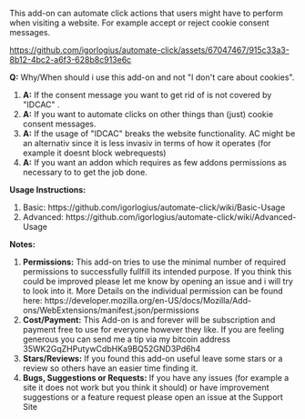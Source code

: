 This add-on can automate click actions that users might have to perform when visiting a website. For example accept or reject cookie consent messages.



https://github.com/igorlogius/automate-click/assets/67047467/915c33a3-8b12-4bc2-a6f3-628b8c913e6c


<b>Q:</b> Why/When should i use this add-on and not "I don't care about cookies".
<ol>
<li>
<b>A:</b> If the consent message you want to get rid of is not covered by "IDCAC" .  
</li>
<li>
<b>A:</b> If you want to automate clicks on other things than (just) cookie consent messages. 
</li>
<li>
<b>A:</b> If the usage of "IDCAC" breaks the website functionality. AC might be an alternativ since it is  less invasiv in terms of how it operates  (for example it doesnt  block webrequests) 
</li>
<li>
<b>A:</b> If you want an addon which requires as few addons permissions as necessary to to get the job done. 
</li>
</ol>

<b>Usage Instructions: </b>
<ol>
    <li>Basic: https://github.com/igorlogius/automate-click/wiki/Basic-Usage</li>
     <li>Advanced: https://github.com/igorlogius/automate-click/wiki/Advanced-Usage</li>
</ol>

<b>Notes:</b>
<ol>
    <li><b>Permissions:</b>
        This add-on tries to use the minimal number of required permissions to successfully fullfill its intended purpose.
        If you think this could be improved please let me know by opening an issue and i will try to look into it.
        More Details on the individual permission can be found here: https://developer.mozilla.org/en-US/docs/Mozilla/Add-ons/WebExtensions/manifest.json/permissions
    </li>
    <li><b>Cost/Payment:</b>
        This Add-on is and forever will be subscription and payment free to use for everyone however they like.
        If you are feeling generous you can send me a tip via my bitcoin address 35WK2GqZHPutywCdbHKa9BQ52GND3Pd6h4
    </li>
    <li><b>Stars/Reviews:</b>
        If you found this add-on useful leave some stars or a review so others have an  easier time finding it.
    </li>
    <li><b>Bugs, Suggestions or Requests:</b>
        If you have any issues (for example a site it does not work but you think it should) or have improvement suggestions or a feature request please open an issue at the Support Site
    </li>
</ol>


